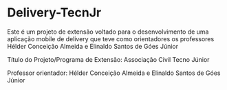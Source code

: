 # Delivery-TecnJr
Este é um projeto de extensão voltado para o desenvolvimento de uma aplicação mobile de delivery que teve como orientadores os professores Hélder Conceição Almeida e Elinaldo Santos de Góes Júnior


Título do Projeto/Programa de Extensão: Associação Civil Tecno Júnior

Professor orientador: Hélder Conceição Almeida e Elinaldo Santos de Góes Júnior